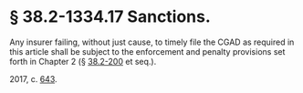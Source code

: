 # § 38.2-1334.17 Sanctions.

<p>Any insurer failing, without just cause, to timely file the CGAD as required in this article shall be subject to the enforcement and penalty provisions set forth in Chapter 2 (§ <a href='/vacode/38.2-200/'>38.2-200</a> et seq.).</p><p>2017, c. <a href='http://lis.virginia.gov/cgi-bin/legp604.exe?171+ful+CHAP0643'>643</a>.</p>